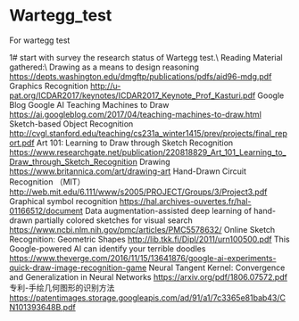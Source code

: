 # Wartegg_test
For wartegg test

1# start with survey the research status of  Wartegg test.\\
Reading Material gathered:\\
Drawing as a means to design reasoning
https://depts.washington.edu/dmgftp/publications/pdfs/aid96-mdg.pdf
Graphics Recognition
http://u-pat.org/ICDAR2017/keynotes/ICDAR2017_Keynote_Prof_Kasturi.pdf
 Google Blog Google AI
Teaching Machines to Draw
https://ai.googleblog.com/2017/04/teaching-machines-to-draw.html
Sketch-based Object Recognition
http://cvgl.stanford.edu/teaching/cs231a_winter1415/prev/projects/final_report.pdf
Art 101: Learning to Draw through Sketch Recognition
https://www.researchgate.net/publication/220818829_Art_101_Learning_to_Draw_through_Sketch_Recognition
Drawing
https://www.britannica.com/art/drawing-art
Hand-Drawn Circuit Recognition （MIT）
http://web.mit.edu/6.111/www/s2005/PROJECT/Groups/3/Project3.pdf
Graphical symbol recognition
https://hal.archives-ouvertes.fr/hal-01166512/document
Data augmentation-assisted deep learning of hand-drawn partially colored sketches for visual search
https://www.ncbi.nlm.nih.gov/pmc/articles/PMC5578632/
Online Sketch Recognition: Geometric Shapes
http://lib.tkk.fi/Dipl/2011/urn100500.pdf
This Google-powered AI can identify your terrible doodles
https://www.theverge.com/2016/11/15/13641876/google-ai-experiments-quick-draw-image-recognition-game
Neural Tangent Kernel:
Convergence and Generalization in Neural Networks
https://arxiv.org/pdf/1806.07572.pdf
专利-手绘几何图形的识别方法
https://patentimages.storage.googleapis.com/ad/91/a1/7c3365e81bab43/CN101393648B.pdf
